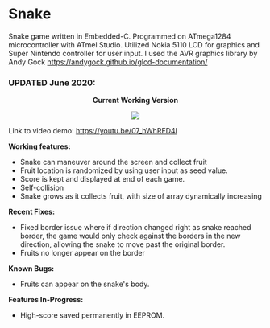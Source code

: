# Snake
Snake game written in Embedded-C. Programmed on ATmega1284 microcontroller with ATmel Studio. 
Utilized Nokia 5110 LCD for graphics and Super Nintendo controller for user input. 
I used the AVR graphics library by Andy Gock https://andygock.github.io/glcd-documentation/

<h3><strong>UPDATED</strong> June 2020:</h3>
<p align="center"><strong>Current Working Version</strong></p>
<p align="center">
  <img src="snake_demo.gif" >
</p>

Link to video demo: https://youtu.be/07_hWhRFD4I

<strong>Working features:</strong>
- Snake can maneuver around the screen and collect fruit
- Fruit location is randomized by using user input as seed value.
- Score is kept and displayed at end of each game. 
- Self-collision
- Snake grows as it collects fruit, with size of array dynamically increasing

<strong>Recent Fixes:</strong>
- Fixed border issue where if direction changed right as snake reached border, the game would only check against the borders in the new direction, allowing the snake to move past the original border.
- Fruits no longer appear on the border

<strong>Known Bugs:</strong>
- Fruits can appear on the snake's body.

<strong>Features In-Progress:</strong>

- High-score saved permanently in EEPROM. 
